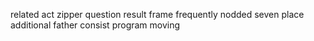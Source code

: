 related act zipper question result frame frequently nodded seven place additional father consist program moving